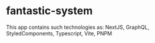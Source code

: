 # fantastic-system
This app contains such technologies as: NextJS, GraphQL, StyledComponents, Typescript, Vite, PNPM
